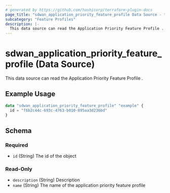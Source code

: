 ```yaml
---
# generated by https://github.com/hashicorp/terraform-plugin-docs
page_title: "sdwan_application_priority_feature_profile Data Source - terraform-provider-sdwan"
subcategory: "Feature Profiles"
description: |-
  This data source can read the Application Priority Feature Profile .
---
```


# sdwan_application_priority_feature_profile (Data Source)

This data source can read the Application Priority Feature Profile .

## Example Usage

```terraform
data "sdwan_application_priority_feature_profile" "example" {
  id = "f6b2c44c-693c-4763-b010-895aa3d236bd"
}
```

<!-- schema generated by tfplugindocs -->
## Schema

### Required

- `id` (String) The id of the object

### Read-Only

- `description` (String) Description
- `name` (String) The name of the application priority feature profile
